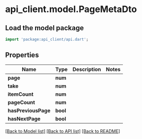 # api_client.model.PageMetaDto

## Load the model package
```dart
import 'package:api_client/api.dart';
```

## Properties
Name | Type | Description | Notes
------------ | ------------- | ------------- | -------------
**page** | **num** |  | 
**take** | **num** |  | 
**itemCount** | **num** |  | 
**pageCount** | **num** |  | 
**hasPreviousPage** | **bool** |  | 
**hasNextPage** | **bool** |  | 

[[Back to Model list]](../README.md#documentation-for-models) [[Back to API list]](../README.md#documentation-for-api-endpoints) [[Back to README]](../README.md)


